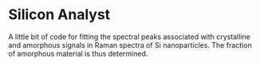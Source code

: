 # Silicon Analyst

A little bit of code for fitting the spectral peaks associated with crystalline and amorphous signals in Raman spectra of Si nanoparticles.
The fraction of amorphous material is thus determined.
